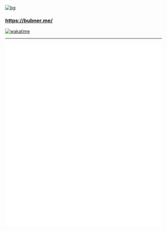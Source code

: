 [![bg](https://github.com/hololb/hololb/raw/main/holobg_r.png)](https://lucasbubner.me/)
### https://bubner.me/
[![wakatime](https://wakatime.com/badge/user/617e18c7-273e-4a36-be73-e7a0d8b31d1b.svg)](https://wakatime.com/@617e18c7-273e-4a36-be73-e7a0d8b31d1b)
___
![overview](https://raw.githubusercontent.com/bubner/bubner/output/generated/overview.svg)
![langs](https://raw.githubusercontent.com/bubner/bubner/output/generated/languages.svg)
